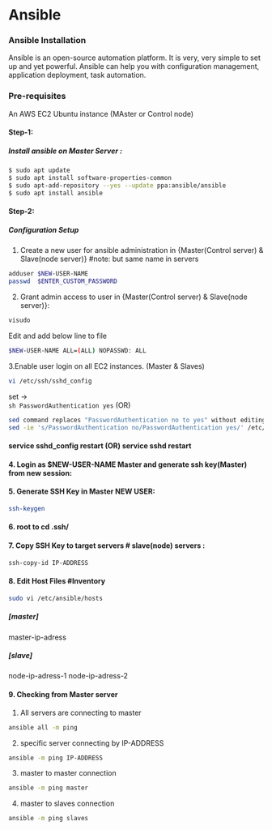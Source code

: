# Ansible

### Ansible Installation
Ansible is an open-source automation platform. It is very, very simple to set up and yet powerful. Ansible can help you with configuration management, application deployment, task automation.

### Pre-requisites
An AWS EC2 Ubuntu instance (MAster or Control node)


#### Step-1: 

##### Install ansible on Master Server :
```sh
$ sudo apt update
$ sudo apt install software-properties-common
$ sudo apt-add-repository --yes --update ppa:ansible/ansible
$ sudo apt install ansible
```


#### Step-2:

##### Configuration Setup

1. Create a new user for ansible administration in {Master(Control server) & Slave(node server)} #note: but same name in servers
```sh
adduser $NEW-USER-NAME
passwd  $ENTER_CUSTOM_PASSWORD
```

2. Grant admin access to user in {Master(Control server) & Slave(node server)}:
```sh
visudo 
```
Edit and add below line to file 
```sh 
$NEW-USER-NAME ALL=(ALL) NOPASSWD: ALL 
```

3.Enable user login on all EC2 instances. (Master & Slaves)
```sh
vi /etc/ssh/sshd_config
```
set ->  
```sh PasswordAuthentication yes```
	(OR)
```sh 
sed command replaces "PasswordAuthentication no to yes" without editing file
sed -ie 's/PasswordAuthentication no/PasswordAuthentication yes/' /etc/ssh/sshd_config		
```
#### service	sshd_config restart	 (OR) service sshd restart

#### 4. Login as $NEW-USER-NAME 	Master and generate ssh key(Master) from new session:
	
#### 5. Generate SSH Key in Master NEW USER:
```sh 
ssh-keygen 
```
#### 6.	root to  cd .ssh/
#### 7. Copy SSH Key to  target servers # slave(node) servers	:
```sh 
ssh-copy-id IP-ADDRESS 
```
#### 8. Edit Host Files  #Inventory
```sh 
sudo vi /etc/ansible/hosts 
```
##### [master]
master-ip-adress
		
##### [slave]
node-ip-adress-1
node-ip-adress-2

#### 9. Checking from Master server
1. All servers are connecting to master
```sh 
ansible all -m ping 
```

2. specific server connecting by IP-ADDRESS
```sh 
ansible -m ping IP-ADDRESS
```

3. master to master connection
```sh 
ansible -m ping master 
``` 

4. master to slaves connection
```sh
ansible -m ping slaves
```

